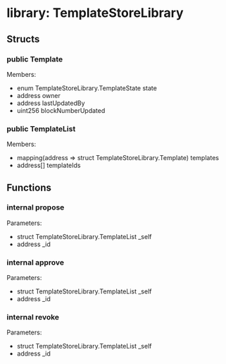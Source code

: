 
# library: TemplateStoreLibrary


## Structs

### public Template
Members:
* enum TemplateStoreLibrary.TemplateState state
* address owner
* address lastUpdatedBy
* uint256 blockNumberUpdated

### public TemplateList
Members:
* mapping(address => struct TemplateStoreLibrary.Template) templates
* address[] templateIds

## Functions

### internal propose
Parameters:
* struct TemplateStoreLibrary.TemplateList _self
* address _id

### internal approve
Parameters:
* struct TemplateStoreLibrary.TemplateList _self
* address _id

### internal revoke
Parameters:
* struct TemplateStoreLibrary.TemplateList _self
* address _id
